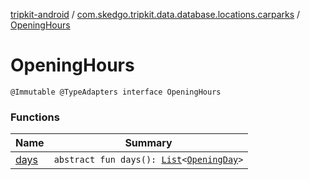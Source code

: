 [tripkit-android](../../index.md) / [com.skedgo.tripkit.data.database.locations.carparks](../index.md) / [OpeningHours](./index.md)

# OpeningHours

`@Immutable @TypeAdapters interface OpeningHours`

### Functions

| Name | Summary |
|---|---|
| [days](days.md) | `abstract fun days(): `[`List`](https://kotlinlang.org/api/latest/jvm/stdlib/kotlin.collections/-list/index.html)`<`[`OpeningDay`](../-opening-day/index.md)`>` |
